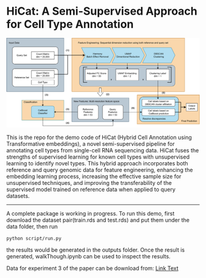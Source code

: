 # HiCat: A Semi-Supervised Approach for Cell Type Annotation

![Graphical Abstract](graphicAbstract.png)

This is the repo for the demo code of HiCat (Hybrid Cell Annotation using Transformative embeddings), a novel semi-supervised pipeline for annotating cell types from single-cell RNA sequencing data. HiCat fuses the strengths of supervised learning for known cell types with unsupervised learning to identify novel types. This hybrid approach incorporates both reference and query genomic data for feature engineering, enhancing the embedding learning process, increasing the effective sample size for unsupervised techniques, and improving the transferability of the supervised model trained on reference data when applied to query datasets.

---
A complete package is working in progress. To run this demo, first download the dataset pair(train.rds and test.rds) and put them under the data folder, then run 

```
python script/run.py
```

the results would be generated in the outputs folder. Once the result is generated, walkThough.ipynb can be used to inspect the results.

Data for experiment 3 of the paper can be download from:
[Link Text](https://drive.google.com/drive/folders/1gjBLkGrORXKwmiRdb860viwZK3mOIrcn?usp=sharing)
